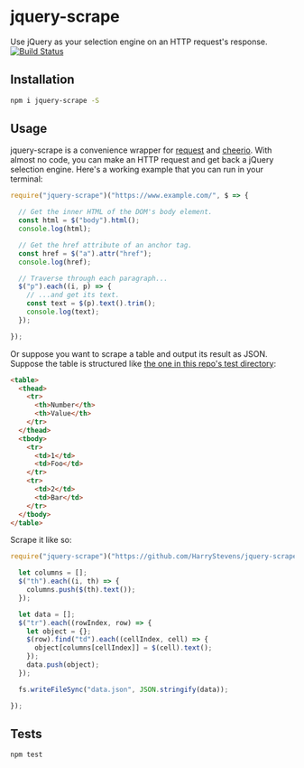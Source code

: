 # jquery-scrape
Use jQuery as your selection engine on an HTTP request's response. [![Build Status](https://travis-ci.org/HarryStevens/jquery-scrape.svg?branch=master)](https://travis-ci.org/HarryStevens/jquery-scrape)

## Installation
```bash
npm i jquery-scrape -S
```

## Usage
jquery-scrape is a convenience wrapper for [request](https://github.com/request/request) and [cheerio](https://github.com/cheeriojs/cheerio). With almost no code, you can make an HTTP request and get back a jQuery selection engine. Here's a working example that you can run in your terminal:
```js
require("jquery-scrape")("https://www.example.com/", $ => {

  // Get the inner HTML of the DOM's body element.
  const html = $("body").html();
  console.log(html);

  // Get the href attribute of an anchor tag.
  const href = $("a").attr("href");
  console.log(href);

  // Traverse through each paragraph...
  $("p").each((i, p) => {
    // ...and get its text.
    const text = $(p).text().trim();
    console.log(text);
  });

});
```

Or suppose you want to scrape a table and output its result as JSON. Suppose the table is structured like [the one in this repo's test directory](https://github.com/HarryStevens/jquery-scrape/blob/master/test/test.html):
```html
<table>
  <thead>
    <tr>
      <th>Number</th>
      <th>Value</th>
    </tr>
  </thead>
  <tbody>
    <tr>
      <td>1</td>
      <td>Foo</td>
    </tr>
    <tr>
      <td>2</td>
      <td>Bar</td>
    </tr>      
  </tbody>
</table>
```

Scrape it like so:
```js
require("jquery-scrape")("https://github.com/HarryStevens/jquery-scrape/blob/master/test/test.html", $ => {

  let columns = [];
  $("th").each((i, th) => {
    columns.push($(th).text());
  });

  let data = [];
  $("tr").each((rowIndex, row) => {
    let object = {};
    $(row).find("td").each((cellIndex, cell) => {
      object[columns[cellIndex]] = $(cell).text();
    });
    data.push(object);
  });

  fs.writeFileSync("data.json", JSON.stringify(data));

});
```

## Tests
```bash
npm test
```